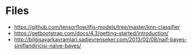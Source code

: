 # Files

- https://github.com/tensorflow/tfjs-models/tree/master/knn-classifier
- https://getbootstrap.com/docs/4.3/getting-started/introduction/
- http://bilgisayarkavramlari.sadievrenseker.com/2013/02/08/naif-bayes-siniflandiricisi-naive-bayes/
